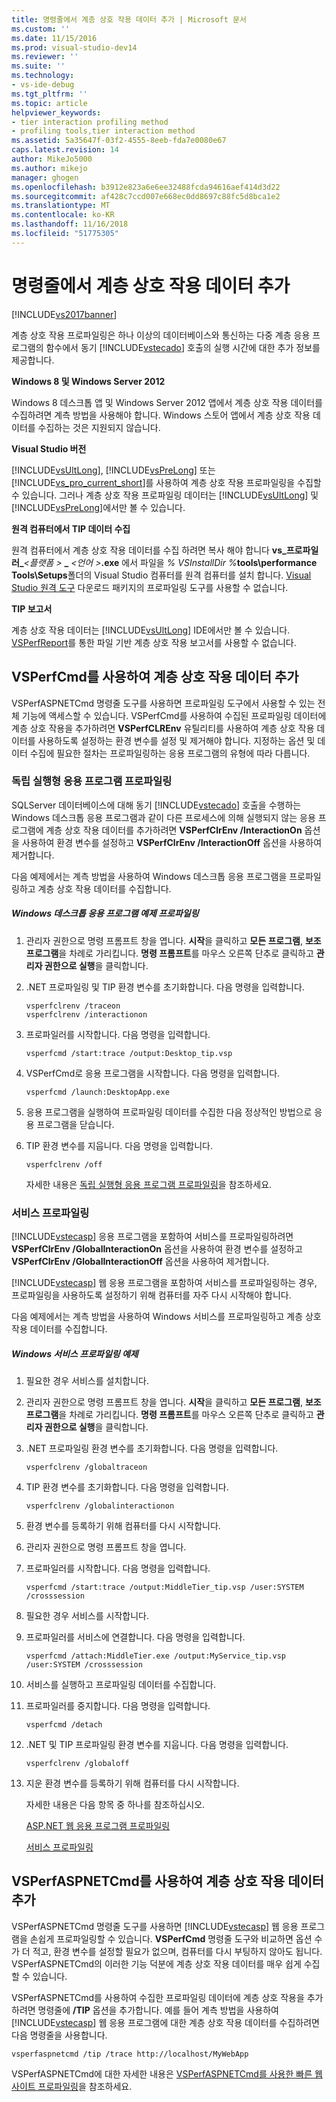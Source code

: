 ```yaml
---
title: 명령줄에서 계층 상호 작용 데이터 추가 | Microsoft 문서
ms.custom: ''
ms.date: 11/15/2016
ms.prod: visual-studio-dev14
ms.reviewer: ''
ms.suite: ''
ms.technology:
- vs-ide-debug
ms.tgt_pltfrm: ''
ms.topic: article
helpviewer_keywords:
- tier interaction profiling method
- profiling tools,tier interaction method
ms.assetid: 5a35647f-03f2-4555-8eeb-fda7e0080e67
caps.latest.revision: 14
author: MikeJo5000
ms.author: mikejo
manager: ghogen
ms.openlocfilehash: b3912e823a6e6ee32488fcda94616aef414d3d22
ms.sourcegitcommit: af428c7ccd007e668ec0dd8697c88fc5d8bca1e2
ms.translationtype: MT
ms.contentlocale: ko-KR
ms.lasthandoff: 11/16/2018
ms.locfileid: "51775305"
---
```

# <a name="adding-tier-interaction-data-from-the-command-line"></a>명령줄에서 계층 상호 작용 데이터 추가
[!INCLUDE[vs2017banner](../includes/vs2017banner.md)]

계층 상호 작용 프로파일링은 하나 이상의 데이터베이스와 통신하는 다중 계층 응용 프로그램의 함수에서 동기 [!INCLUDE[vstecado](../includes/vstecado-md.md)] 호출의 실행 시간에 대한 추가 정보를 제공합니다.  
  
 **Windows 8 및 Windows Server 2012**  
  
 Windows 8 데스크톱 앱 및 Windows Server 2012 앱에서 계층 상호 작용 데이터를 수집하려면 계측 방법을 사용해야 합니다. Windows 스토어 앱에서 계층 상호 작용 데이터를 수집하는 것은 지원되지 않습니다.  
  
 **Visual Studio 버전**  
  
 [!INCLUDE[vsUltLong](../includes/vsultlong-md.md)], [!INCLUDE[vsPreLong](../includes/vsprelong-md.md)] 또는 [!INCLUDE[vs_pro_current_short](../includes/vs-pro-current-short-md.md)]를 사용하여 계층 상호 작용 프로파일링을 수집할 수 있습니다. 그러나 계층 상호 작용 프로파일링 데이터는 [!INCLUDE[vsUltLong](../includes/vsultlong-md.md)] 및 [!INCLUDE[vsPreLong](../includes/vsprelong-md.md)]에서만 볼 수 있습니다.  
  
 **원격 컴퓨터에서 TIP 데이터 수집**  
  
 원격 컴퓨터에서 계층 상호 작용 데이터를 수집 하려면 복사 해야 합니다 **vs\_프로파일러\_**_\<플랫폼 >_ **\_**  _\<언어 >_**.exe** 에서 파일을 _% VSInstallDir %_**tools\performance Tools\Setups**폴더의 Visual Studio 컴퓨터를 원격 컴퓨터를 설치 합니다. [Visual Studio 원격 도구](http://msdn.microsoft.com/library/90f45630-0d26-4698-8c1f-63f85a12db9c) 다운로드 패키지의 프로파일링 도구를 사용할 수 없습니다.  
  
 **TIP 보고서**  
  
 계층 상호 작용 데이터는 [!INCLUDE[vsUltLong](../includes/vsultlong-md.md)] IDE에서만 볼 수 있습니다. [VSPerfReport](../profiling/vsperfreport.md)를 통한 파일 기반 계층 상호 작용 보고서를 사용할 수 없습니다.  
  
## <a name="adding-tier-interaction-data-with-vsperfcmd"></a>VSPerfCmd를 사용하여 계층 상호 작용 데이터 추가  
 VSPerfASPNETCmd 명령줄 도구를 사용하면 프로파일링 도구에서 사용할 수 있는 전체 기능에 액세스할 수 있습니다. VSPerfCmd를 사용하여 수집된 프로파일링 데이터에 계층 상호 작용을 추가하려면 **VSPerfCLREnv** 유틸리티를 사용하여 계층 상호 작용 데이터를 사용하도록 설정하는 환경 변수를 설정 및 제거해야 합니다. 지정하는 옵션 및 데이터 수집에 필요한 절차는 프로파일링하는 응용 프로그램의 유형에 따라 다릅니다.  
  
### <a name="profiling-stand-alone-applications"></a>독립 실행형 응용 프로그램 프로파일링  
 SQLServer 데이터베이스에 대해 동기 [!INCLUDE[vstecado](../includes/vstecado-md.md)] 호출을 수행하는 Windows 데스크톱 응용 프로그램과 같이 다른 프로세스에 의해 실행되지 않는 응용 프로그램에 계층 상호 작용 데이터를 추가하려면 **VSPerfClrEnv /InteractionOn** 옵션을 사용하여 환경 변수를 설정하고 **VSPerfClrEnv /InteractionOff** 옵션을 사용하여 제거합니다.  
  
 다음 예제에서는 계측 방법을 사용하여 Windows 데스크톱 응용 프로그램을 프로파일링하고 계층 상호 작용 데이터를 수집합니다.  
  
##### <a name="profiling-a-windows-desktop-application-example"></a>Windows 데스크톱 응용 프로그램 예제 프로파일링  
  
1. 관리자 권한으로 명령 프롬프트 창을 엽니다. **시작**을 클릭하고 **모든 프로그램**, **보조 프로그램**을 차례로 가리킵니다. **명령 프롬프트**를 마우스 오른쪽 단추로 클릭하고 **관리자 권한으로 실행**을 클릭합니다.  
  
2. .NET 프로파일링 및 TIP 환경 변수를 초기화합니다. 다음 명령을 입력합니다.  
  
   ```  
   vsperfclrenv /traceon  
   vsperfclrenv /interactionon  
   ```  
  
3. 프로파일러를 시작합니다. 다음 명령을 입력합니다.  
  
   ```  
   vsperfcmd /start:trace /output:Desktop_tip.vsp   
   ```  
  
4. VSPerfCmd로 응용 프로그램을 시작합니다. 다음 명령을 입력합니다.  
  
   ```  
   vsperfcmd /launch:DesktopApp.exe  
   ```  
  
5. 응용 프로그램을 실행하여 프로파일링 데이터를 수집한 다음 정상적인 방법으로 응용 프로그램을 닫습니다.  
  
6. TIP 환경 변수를 지웁니다. 다음 명령을 입력합니다.  
  
   ```  
   vsperfclrenv /off  
   ```  
  
   자세한 내용은 [독립 실행형 응용 프로그램 프로파일링](../profiling/command-line-profiling-of-stand-alone-applications.md)을 참조하세요.  
  
### <a name="profiling-services"></a>서비스 프로파일링  
 [!INCLUDE[vstecasp](../includes/vstecasp-md.md)] 응용 프로그램을 포함하여 서비스를 프로파일링하려면 **VSPerfClrEnv /GlobalInteractionOn** 옵션을 사용하여 환경 변수를 설정하고 **VSPerfClrEnv /GlobalInteractionOff** 옵션을 사용하여 제거합니다.  
  
 [!INCLUDE[vstecasp](../includes/vstecasp-md.md)] 웹 응용 프로그램을 포함하여 서비스를 프로파일링하는 경우, 프로파일링을 사용하도록 설정하기 위해 컴퓨터를 자주 다시 시작해야 합니다.  
  
 다음 예제에서는 계측 방법을 사용하여 Windows 서비스를 프로파일링하고 계층 상호 작용 데이터를 수집합니다.  
  
##### <a name="profiling-a-windows-service-example"></a>Windows 서비스 프로파일링 예제  
  
1. 필요한 경우 서비스를 설치합니다.  
  
2. 관리자 권한으로 명령 프롬프트 창을 엽니다. **시작**을 클릭하고 **모든 프로그램**, **보조 프로그램**을 차례로 가리킵니다. **명령 프롬프트**를 마우스 오른쪽 단추로 클릭하고 **관리자 권한으로 실행**을 클릭합니다.  
  
3. .NET 프로파일링 환경 변수를 초기화합니다. 다음 명령을 입력합니다.  
  
   ```  
   vsperfclrenv /globaltraceon  
   ```  
  
4. TIP 환경 변수를 초기화합니다. 다음 명령을 입력합니다.  
  
   ```  
   vsperfclrenv /globalinteractionon  
   ```  
  
5. 환경 변수를 등록하기 위해 컴퓨터를 다시 시작합니다.  
  
6. 관리자 권한으로 명령 프롬프트 창을 엽니다.  
  
7. 프로파일러를 시작합니다. 다음 명령을 입력합니다.  
  
   ```  
   vsperfcmd /start:trace /output:MiddleTier_tip.vsp /user:SYSTEM /crosssession   
   ```  
  
8. 필요한 경우 서비스를 시작합니다.  
  
9. 프로파일러를 서비스에 연결합니다. 다음 명령을 입력합니다.  
  
    ```  
    vsperfcmd /attach:MiddleTier.exe /output:MyService_tip.vsp /user:SYSTEM /crosssession   
    ```  
  
10. 서비스를 실행하고 프로파일링 데이터를 수집합니다.  
  
11. 프로파일러를 중지합니다. 다음 명령을 입력합니다.  
  
     `vsperfcmd /detach`  
  
12. .NET 및 TIP 프로파일링 환경 변수를 지웁니다. 다음 명령을 입력합니다.  
  
    ```  
    vsperfclrenv /globaloff  
    ```  
  
13. 지운 환경 변수를 등록하기 위해 컴퓨터를 다시 시작합니다.  
  
    자세한 내용은 다음 항목 중 하나를 참조하십시오.  
  
    [ASP.NET 웹 응용 프로그램 프로파일링](../profiling/command-line-profiling-of-aspnet-web-applications.md)  
  
    [서비스 프로파일링](../profiling/command-line-profiling-of-services.md)  
  
## <a name="adding-tier-interaction-data-with-vsperfaspnetcmd"></a>VSPerfASPNETCmd를 사용하여 계층 상호 작용 데이터 추가  
 VSPerfASPNETCmd 명령줄 도구를 사용하면 [!INCLUDE[vstecasp](../includes/vstecasp-md.md)] 웹 응용 프로그램을 손쉽게 프로파일링할 수 있습니다. **VSPerfCmd** 명령줄 도구와 비교하면 옵션 수가 더 적고, 환경 변수를 설정할 필요가 없으며, 컴퓨터를 다시 부팅하지 않아도 됩니다. VSPerfASPNETCmd의 이러한 기능 덕분에 계층 상호 작용 데이터를 매우 쉽게 수집할 수 있습니다.  
  
 VSPerfASPNETCmd를 사용하여 수집한 프로파일링 데이터에 계층 상호 작용을 추가하려면 명령줄에 **/TIP** 옵션을 추가합니다. 예를 들어 계측 방법을 사용하여 [!INCLUDE[vstecasp](../includes/vstecasp-md.md)] 웹 응용 프로그램에 대한 계층 상호 작용 데이터를 수집하려면 다음 명령줄을 사용합니다.  
  
```  
vsperfaspnetcmd /tip /trace http://localhost/MyWebApp  
```  
  
 VSPerfASPNETCmd에 대한 자세한 내용은 [VSPerfASPNETCmd를 사용한 빠른 웹 사이트 프로파일링](../profiling/rapid-web-site-profiling-with-vsperfaspnetcmd.md)을 참조하세요.




